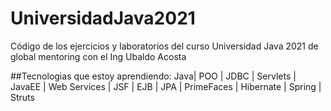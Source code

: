 # UniversidadJava2021
Código de los ejercicios y laboratorios del curso Universidad Java 2021 de global mentoring con el Ing Ubaldo Acosta

##Tecnologias que estoy aprendiendo:
Java| POO | JDBC | Servlets | JavaEE | Web Services | JSF | EJB | JPA | PrimeFaces | Hibernate | Spring | Struts
